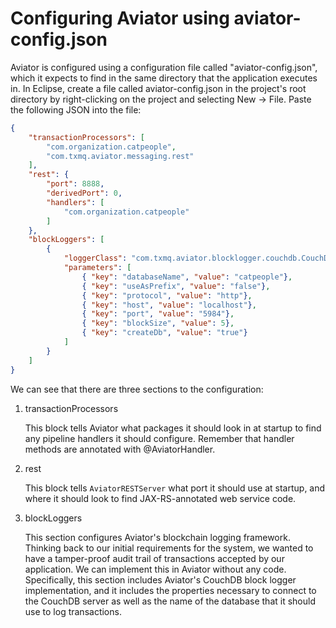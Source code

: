 Configuring Aviator using aviator-config.json
=============================================

Aviator is configured using a configuration file called "aviator-config.json", which it expects to find in the same directory that the application executes in.  In Eclipse, create a file called aviator-config.json in the project's root directory by right-clicking on the project and selecting New -> File.  Paste the following JSON into the file:
```json
{
    "transactionProcessors": [
		"com.organization.catpeople",
		"com.txmq.aviator.messaging.rest"
	],
	"rest": {
        "port": 8888,
        "derivedPort": 0,
        "handlers": [
			"com.organization.catpeople"
        ]
    },
    "blockLoggers": [
    	{
			"loggerClass": "com.txmq.aviator.blocklogger.couchdb.CouchDBBlockLogger",
			"parameters": [
				{ "key": "databaseName", "value": "catpeople"},
				{ "key": "useAsPrefix", "value": "false"},
				{ "key": "protocol", "value": "http"},
				{ "key": "host", "value": "localhost"},
				{ "key": "port", "value": "5984"},
				{ "key": "blockSize", "value": 5},
				{ "key": "createDb", "value": "true"}
			]
		}
	]
}
```

We can see that there are three sections to the configuration:  

1. transactionProcessors

   This block tells Aviator what packages it should look in at startup to find any pipeline handlers it should configure.  Remember that handler methods are annotated with @AviatorHandler.
2. rest

    This block tells `AviatorRESTServer` what port it should use at startup, and where it should look to find JAX-RS-annotated web service code.
3. blockLoggers
  
    This section configures Aviator's blockchain logging framework.  Thinking back to our initial requirements for the system, we wanted to have a tamper-proof audit trail of transactions accepted by our application.  We can implement this in Aviator without any code.  Specifically, this section includes Aviator's CouchDB block logger implementation, and it includes the properties necessary to connect to the CouchDB server as well as the name of the database that it should use to log transactions.